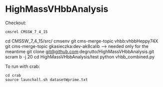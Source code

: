 # HighMassVHbbAnalysis

Checkout:

	cmsrel CMSSW_7_4_15
  cd CMSSW_7_4_15/src/
  cmsenv
  git cms-merge-topic vhbb:vhbbHeppy74X
  git cms-merge-topic gkasieczka:dev-ak8calib  --> needed only for the meantime
  git clone git@github.com:degrutto/HighMassVHbbAnalysis.git 
  scram b -j 20 
  cd  HighMassVHbbAnalysis/test
  python vhbb_combined.py

To run with crab:

	cd crab 
	source launchall.sh datasetWprime.txt 
